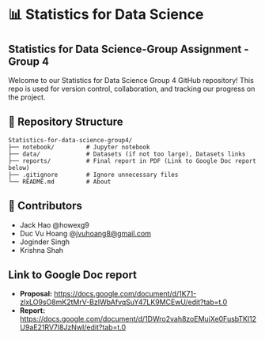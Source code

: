 # 📊 Statistics for Data Science

## Statistics for Data Science-Group Assignment - Group 4
Welcome to our Statistics for Data Science Group 4 GitHub repository! This repo is used for version control, collaboration, and tracking our progress on the project.

## 📁 Repository Structure

    Statistics-for-data-science-group4/
    ├── notebook/         # Jupyter notebook
    ├── data/             # Datasets (if not too large), Datasets links
    ├── reports/          # Final report in PDF (Link to Google Doc report below)
    ├── .gitignore        # Ignore unnecessary files
    └── README.md         # About

## 👥 Contributors
- Jack Hao        @howexg9
- Duc Vu Hoang    @jvuhoang8@gmail.com  
- Joginder Singh         
- Krishna Shah                      

## Link to Google Doc report
- **Proposal:**
https://docs.google.com/document/d/1K71-zlxLO9sO8mK2tMrV-BzIWbAfvqSuY47LK9MCEwU/edit?tab=t.0
- **Report:**
https://docs.google.com/document/d/1DWro2vah8zoEMujXe0FusbTKl12U9aE21RV7l8JzNwI/edit?tab=t.0
